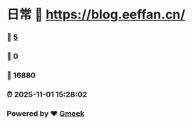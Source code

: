 # 日常 :link: https://blog.eeffan.cn/ 
### :page_facing_up: [5](https://blog.eeffan.cn//tag.html) 
### :speech_balloon: 0 
### :hibiscus: 16880 
### :alarm_clock: 2025-11-01 15:28:02 
### Powered by :heart: [Gmeek](https://github.com/Meekdai/Gmeek)
